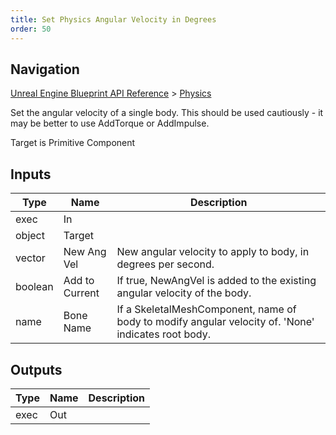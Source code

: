 ```yaml
---
title: Set Physics Angular Velocity in Degrees
order: 50
---
```

## Navigation

[Unreal Engine Blueprint API Reference](https://dev.epicgames.com/documentation/en-us/unreal-engine/BlueprintAPI) > [Physics](https://dev.epicgames.com/documentation/en-us/unreal-engine/BlueprintAPI/Physics)

Set the angular velocity of a single body.
This should be used cautiously - it may be better to use AddTorque or AddImpulse.

Target is Primitive Component

## Inputs

| Type | Name | Description |
| --- | --- | --- |
| exec | In |  |
| object | Target |  |
| vector | New Ang Vel | New angular velocity to apply to body, in degrees per second. |
| boolean | Add to Current | If true, NewAngVel is added to the existing angular velocity of the body. |
| name | Bone Name | If a SkeletalMeshComponent, name of body to modify angular velocity of. 'None' indicates root body. |

## Outputs

| Type | Name | Description |
| --- | --- | --- |
| exec | Out |  |
